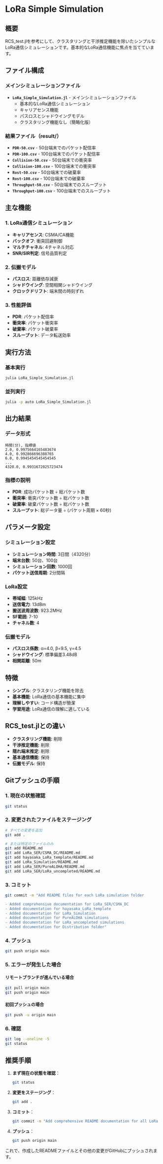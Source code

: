 # LoRa Simple Simulation

## 概要
RCS_test.jlを参考にして、クラスタリングと干渉推定機能を除いたシンプルなLoRa通信シミュレーションです。基本的なLoRa通信機能に焦点を当てています。

## ファイル構成

### メインシミュレーションファイル
- **`LoRa_Simple_Simulation.jl`** - メインシミュレーションファイル
  - 基本的なLoRa通信シミュレーション
  - キャリアセンス機能
  - パスロスとシャドウイングモデル
  - クラスタリング機能なし（簡略化版）

### 結果ファイル（result/）
- **`PDR-50.csv`** - 50台端末でのパケット配信率
- **`PDR-100.csv`** - 100台端末でのパケット配信率
- **`Collision-50.csv`** - 50台端末での衝突率
- **`Collision-100.csv`** - 100台端末での衝突率
- **`Rost-50.csv`** - 50台端末での破棄率
- **`Rost-100.csv`** - 100台端末での破棄率
- **`Throughput-50.csv`** - 50台端末でのスループット
- **`Throughput-100.csv`** - 100台端末でのスループット

## 主な機能

### 1. LoRa通信シミュレーション
- **キャリアセンス**: CSMA/CA機能
- **バックオフ**: 衝突回避制御
- **マルチチャネル**: 4チャネル対応
- **SNR/SIR判定**: 信号品質判定

### 2. 伝搬モデル
- **パスロス**: 距離依存減衰
- **シャドウイング**: 空間相関シャドウイング
- **クロックドリフト**: 端末間の時刻ずれ

### 3. 性能評価
- **PDR**: パケット配信率
- **衝突率**: パケット衝突率
- **破棄率**: パケット破棄率
- **スループット**: データ転送効率

## 実行方法

### 基本実行
```bash
julia LoRa_Simple_Simulation.jl
```

### 並列実行
```bash
julia -p auto LoRa_Simple_Simulation.jl
```

## 出力結果

### データ形式
```csv
時間(分), 指標値
2.0, 0.9975664165483674
4.0, 0.992866696388765
6.0, 0.9945454545454545
...
4320.0, 0.9931672025723474
```

### 指標の説明
- **PDR**: 成功パケット数 ÷ 総パケット数
- **衝突率**: 衝突パケット数 ÷ 総パケット数
- **破棄率**: 破棄パケット数 ÷ 総パケット数
- **スループット**: 総データ量 ÷ (パケット周期 × 60秒)

## パラメータ設定

### シミュレーション設定
- **シミュレーション時間**: 3日間（4320分）
- **端末台数**: 50台、100台
- **シミュレーション回数**: 1000回
- **パケット送信周期**: 2分間隔

### LoRa設定
- **帯域幅**: 125kHz
- **送信電力**: 13dBm
- **搬送波周波数**: 923.2MHz
- **SF範囲**: 7-10
- **チャネル数**: 4

### 伝搬モデル
- **パスロス係数**: α=4.0, β=9.5, γ=4.5
- **シャドウイング**: 標準偏差3.48dB
- **相関距離**: 50m

## 特徴
- **シンプル**: クラスタリング機能を除去
- **基本機能**: LoRa通信の基本機能に集中
- **理解しやすい**: コード構造が簡潔
- **学習用途**: LoRa通信の理解に適している

## RCS_test.jlとの違い
- **クラスタリング機能**: 削除
- **干渉推定機能**: 削除
- **隠れ端末推定**: 削除
- **基本通信機能**: 保持
- **伝搬モデル**: 保持

## **Gitプッシュの手順**

### **1. 現在の状態確認**
```bash
git status
```

### **2. 変更されたファイルをステージング**
```bash
# すべての変更を追加
git add .

# または特定のファイルのみ
git add README.md
git add LoRa_SER/CSMA_DC/README.md
git add hayasaka_LoRa_template/README.md
git add LoRa_Simulation/README.md
git add LoRa_SER/PureALOHA/README.md
git add LoRa_SER/LoRa_uncompleted/README.md
```

### **3. コミット**
```bash
git commit -m "Add README files for each LoRa simulation folder

- Added comprehensive documentation for LoRa_SER/CSMA_DC
- Added documentation for hayasaka_LoRa_template
- Added documentation for LoRa_Simulation
- Added documentation for PureALOHA simulations
- Added documentation for LoRa_uncompleted simulations
- Added documentation for Distribution folder"
```

### **4. プッシュ**
```bash
git push origin main
```

### **5. エラーが発生した場合**

#### **リモートブランチが進んでいる場合**
```bash
git pull origin main
git push origin main
```

#### **初回プッシュの場合**
```bash
git push -u origin main
```

### **6. 確認**
```bash
git log --oneline -5
git status
```

## **推奨手順**

1. **まず現在の状態を確認**：
   ```bash
   git status
   ```

2. **変更をステージング**：
   ```bash
   git add .
   ```

3. **コミット**：
   ```bash
   git commit -m "Add comprehensive README documentation for all LoRa simulation folders"
   ```

4. **プッシュ**：
   ```bash
   git push origin main
   ```

これで、作成したREADMEファイルとその他の変更がGitHubにプッシュされます。
